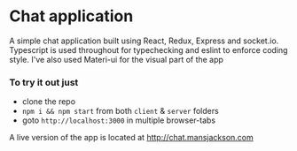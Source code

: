 # Chat application

A simple chat application built using React, Redux, Express and socket.io.
Typescript is used throughout for typechecking and eslint to enforce coding style. I've also used Materi-ui for the visual part of the app

### To try it out just
  * clone the repo
  * `npm i && npm start` from both `client` & `server` folders
  * goto `http://localhost:3000` in multiple browser-tabs
  
A live version of the app is located at http://chat.mansjackson.com
